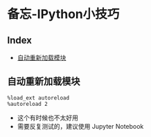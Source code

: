 备忘-IPython小技巧
===

Index
---
<!-- TOC -->

- [自动重新加载模块](#自动重新加载模块)

<!-- /TOC -->

## 自动重新加载模块
```
%load_ext autoreload
%autoreload 2
```
- 这个有时候也不太好用
- 需要反复测试的，建议使用 Jupyter Notebook
